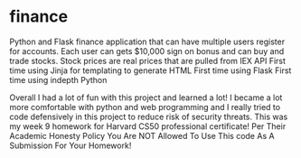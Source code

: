 # finance
Python and Flask finance application that can have multiple users register for accounts. Each user can gets $10,000 sign on bonus and can buy and trade stocks. 
Stock prices are real prices that are pulled from IEX API
First time using Jinja for templating to generate HTML
First time using Flask
First time using indepth Python

Overall I had a lot of fun with this project and learned a lot! 
I became a lot more comfortable with python and web programming and I really tried to code defensively in this project to reduce risk of security threats.
This was my week 9 homework for Harvard CS50 professional certificate!
Per Their Academic Honesty Policy You Are NOT Allowed To Use This code As A Submission For Your Homework!
